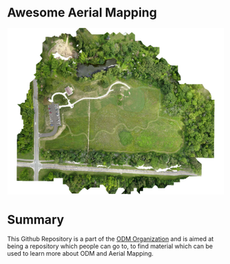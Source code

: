 # Awesome Aerial Mapping

![Aukerman](aukerman.png)

# Summary

This Github Repository is a part of the [ODM Organization](https://www.opendronemap.org/) and is aimed at being a repository which people can go to, to find material which can be used to learn more about ODM and Aerial Mapping. 

